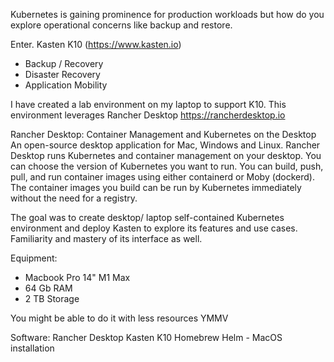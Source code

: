 Kubernetes is gaining prominence for production workloads but how do you explore operational concerns like backup and restore. 

Enter. Kasten K10 (https://www.kasten.io)
* Backup / Recovery
* Disaster Recovery
* Application Mobility


I have created a lab environment on my laptop to support K10. This environment leverages Rancher Desktop https://rancherdesktop.io

Rancher Desktop:
Container Management and Kubernetes on the Desktop
An open-source desktop application for Mac, Windows and Linux. Rancher Desktop runs Kubernetes and container management on your desktop. You can choose the version of Kubernetes you want to run. You can build, push, pull, and run container images using either containerd or Moby (dockerd). The container images you build can be run by Kubernetes immediately without the need for a registry.


The goal was to create desktop/ laptop self-contained Kubernetes environment and deploy Kasten to explore its features and use cases. Familiarity and mastery of its interface as well. 


Equipment: 
* Macbook Pro 14"  M1 Max
* 64 Gb RAM
* 2 TB Storage

You might be able to do it with less resources YMMV

Software:
Rancher Desktop
Kasten K10
Homebrew
Helm - MacOS installation
